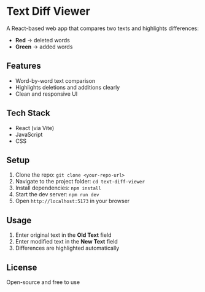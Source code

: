 # Text Diff Viewer

A React-based web app that compares two texts and highlights differences:  
- **Red** → deleted words  
- **Green** → added words  

## Features
- Word-by-word text comparison
- Highlights deletions and additions clearly
- Clean and responsive UI

## Tech Stack
- React (via Vite)
- JavaScript
- CSS

## Setup
1. Clone the repo: `git clone <your-repo-url>`
2. Navigate to the project folder: `cd text-diff-viewer`
3. Install dependencies: `npm install`
4. Start the dev server: `npm run dev`
5. Open `http://localhost:5173` in your browser

## Usage
1. Enter original text in the **Old Text** field
2. Enter modified text in the **New Text** field
3. Differences are highlighted automatically

## License
Open-source and free to use
